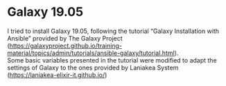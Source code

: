 # Galaxy 19.05

I tried to install Galaxy 19.05, following the tutorial “Galaxy Installation with Ansible” provided by The Galaxy Project (https://galaxyproject.github.io/training-material/topics/admin/tutorials/ansible-galaxy/tutorial.html).     
Some basic variables presented in the tutorial were modified to adapt the settings of Galaxy to the ones provided by Laniakea System (https://laniakea-elixir-it.github.io/) 
